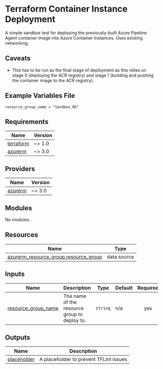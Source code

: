 # Terraform Container Instance Deployment

A simple sandbox test for deploying the previously-built Azure Pipeline Agent container image into Azure Container Instances. Uses existing networking.

## Caveats

- This has to be run as the final stage of deployment as this relies on stage 0 (deploying the ACR registry) and stage 1 (building and pushing the container image to the ACR registry).

## Example Variables File

```hcl
resource_group_name = "Sandbox_RG"
```

<!-- BEGINNING OF PRE-COMMIT-OPENTOFU DOCS HOOK -->
## Requirements

| Name | Version |
|------|---------|
| <a name="requirement_terraform"></a> [terraform](#requirement\_terraform) | ~> 1.0 |
| <a name="requirement_azurerm"></a> [azurerm](#requirement\_azurerm) | ~> 3.0 |

## Providers

| Name | Version |
|------|---------|
| <a name="provider_azurerm"></a> [azurerm](#provider\_azurerm) | ~> 3.0 |

## Modules

No modules.

## Resources

| Name | Type |
|------|------|
| [azurerm_resource_group.resource_group](https://registry.terraform.io/providers/hashicorp/azurerm/latest/docs/data-sources/resource_group) | data source |

## Inputs

| Name | Description | Type | Default | Required |
|------|-------------|------|---------|:--------:|
| <a name="input_resource_group_name"></a> [resource\_group\_name](#input\_resource\_group\_name) | The name of the resource group to deploy to. | `string` | n/a | yes |

## Outputs

| Name | Description |
|------|-------------|
| <a name="output_placeholder"></a> [placeholder](#output\_placeholder) | A placeholder to prevent TFLint issues |
<!-- END OF PRE-COMMIT-OPENTOFU DOCS HOOK -->
